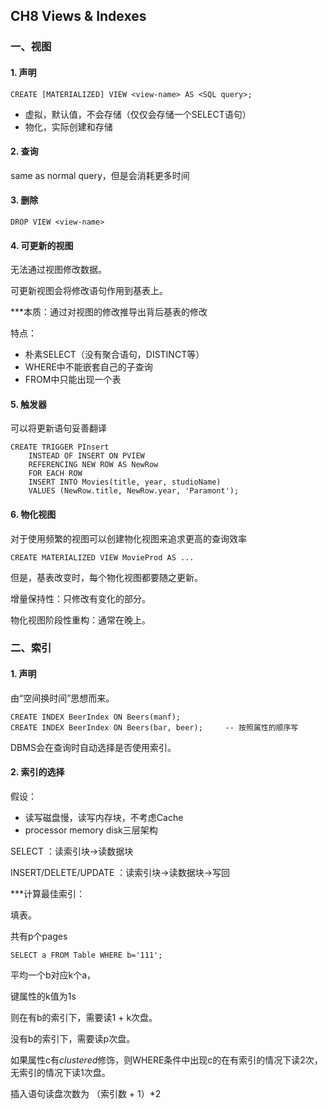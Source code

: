 ## CH8 Views & Indexes

### 一、视图

#### 1. 声明

```postgresql
CREATE [MATERIALIZED] VIEW <view-name> AS <SQL query>;
```

- 虚拟，默认值，不会存储（仅仅会存储一个SELECT语句）
- 物化，实际创建和存储

#### 2. 查询

same as normal query，但是会消耗更多时间

#### 3. 删除

```postgresql
DROP VIEW <view-name>
```

#### 4. 可更新的视图

无法通过视图修改数据。

可更新视图会将修改语句作用到基表上。

***本质：通过对视图的修改推导出背后基表的修改

特点：

- 朴素SELECT（没有聚合语句，DISTINCT等）
- WHERE中不能嵌套自己的子查询
- FROM中只能出现一个表

#### 5. 触发器

可以将更新语句妥善翻译

```postgresql
CREATE TRIGGER PInsert
	INSTEAD OF INSERT ON PVIEW
    REFERENCING NEW ROW AS NewRow
    FOR EACH ROW
    INSERT INTO Movies(title, year, studioName)
    VALUES (NewRow.title, NewRow.year, 'Paramont');
```

#### 6. 物化视图

对于使用频繁的视图可以创建物化视图来追求更高的查询效率

```postgresql
CREATE MATERIALIZED VIEW MovieProd AS ...
```

但是，基表改变时，每个物化视图都要随之更新。

增量保持性：只修改有变化的部分。

物化视图阶段性重构：通常在晚上。

### 二、索引

#### 1. 声明

由“空间换时间”思想而来。

```postgresql
CREATE INDEX BeerIndex ON Beers(manf);
CREATE INDEX BeerIndex ON Beers(bar, beer);		-- 按照属性的顺序写
```

DBMS会在查询时自动选择是否使用索引。

#### 2. 索引的选择

假设：

- 读写磁盘慢，读写内存块，不考虑Cache
- processor memory disk三层架构

SELECT ：读索引块$\to$读数据块

INSERT/DELETE/UPDATE ：读索引块$\to$读数据块$\to$写回

***计算最佳索引：

填表。

共有p个pages

`SELECT a FROM Table WHERE b='111';`

平均一个b对应k个a，

键属性的k值为1s

则在有b的索引下，需要读1 + k次盘。

没有b的索引下，需要读p次盘。

如果属性c有*clustered*修饰，则WHERE条件中出现c的在有索引的情况下读2次，无索引的情况下读1次盘。

插入语句读盘次数为 （索引数 + 1）*2

